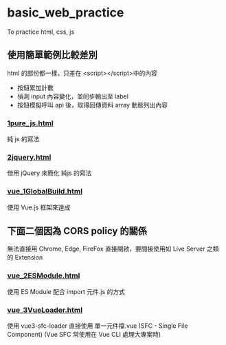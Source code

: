 # basic_web_practice
To practice html, css, js

## 使用簡單範例比較差別
html 的部份都一樣，只差在 \<script>\</script>中的內容
* 按鈕累加計數
* 偵測 input 內容變化，並同步輸出至 label
* 按鈕模擬呼叫 api 後，取得回傳資料 array 動態列出內容

### [1pure_js.html](1pure_js.html)
純 js 的寫法

### [2jquery.html](2jquery.html)
借用 jQuery 來簡化 純js 的寫法

### [vue_1GlobalBuild.html](vue_1GlobalBuild.html)
使用 Vue.js 框架來達成

## 下面二個因為 CORS policy 的關係
無法直接用 Chrome, Edge, FireFox 直接開啟，要間接使用如 Live Server 之類的 Extension

### [vue_2ESModule.html](vue_2ESModule.html)
使用 ES Module 配合 import 元件.js 的方式

### [vue_3VueLoader.html](vue_3VueLoader.html)
使用 vue3-sfc-loader 直接使用 單一元件檔.vue (SFC - Single File Component)
(Vue SFC 常使用在 Vue CLI 處理大專案時)